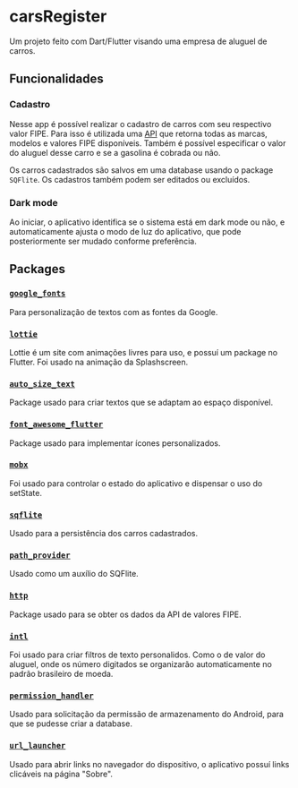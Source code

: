 # carsRegister

Um projeto feito com Dart/Flutter visando uma empresa de aluguel de carros.

## Funcionalidades

### Cadastro
Nesse app é possível realizar o cadastro de carros com seu respectivo valor FIPE. Para isso é utilizada uma [API](https://deividfortuna.github.io/fipe/) que retorna todas as marcas, modelos e valores FIPE disponíveis.
Também é possível especificar o valor do aluguel desse carro e se a gasolina é cobrada ou não.

Os carros cadastrados são salvos em uma database usando o package `SQFlite`. Os cadastros também podem ser editados ou excluídos.

### Dark mode
Ao iniciar, o aplicativo identifica se o sistema está em dark mode ou não, e automaticamente ajusta o modo de luz do aplicativo, que pode posteriormente ser mudado conforme preferência.

## Packages

### [`google_fonts`](https://pub.dev/packages/google_fonts)
Para personalização de textos com as fontes da Google.

### [`lottie`](https://pub.dev/packages/lottie)
Lottie é um site com animações livres para uso, e possuí um package no Flutter. Foi usado na animação da Splashscreen.

### [`auto_size_text`](https://pub.dev/packages/auto_size_text)
Package usado para criar textos que se adaptam ao espaço disponível.

### [`font_awesome_flutter`](https://pub.dev/packages/font_awesome_flutter)
Package usado para implementar ícones personalizados.

### [`mobx`](https://pub.dev/packages/mobx)
Foi usado para controlar o estado do aplicativo e dispensar o uso do setState.

### [`sqflite`](https://pub.dev/packages/sqflite)
Usado para a persistência dos carros cadastrados.

### [`path_provider`](https://pub.dev/packages/path_provider)
Usado como um auxílio do SQFlite.

### [`http`](https://pub.dev/packages/http)
Package usado para se obter os dados da API de valores FIPE.

### [`intl`](https://pub.dev/packages/intl)
Foi usado para criar filtros de texto personalidos. Como o de valor do aluguel, onde os número digitados se organizarão automaticamente no padrão brasileiro de moeda.

### [`permission_handler`](https://pub.dev/packages/permission_handler)
Usado para solicitação da permissão de armazenamento do Android, para que se pudesse criar a database.

### [`url_launcher`](https://pub.dev/packages/url_launcher)
Usado para abrir links no navegador do dispositivo, o aplicativo possuí links clicáveis na página "Sobre".



